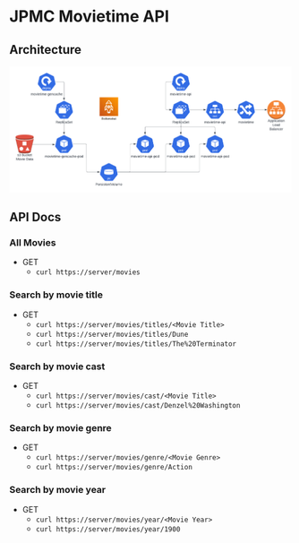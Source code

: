 # JPMC Movietime API

## Architecture

![Movie Time Architecture](movietime.png "Movie Time Architecture")

## API Docs

### All Movies

 * GET 
   * `curl https://server/movies`

### Search by movie title

 * GET 
   * `curl https://server/movies/titles/<Movie Title>`
   * `curl https://server/movies/titles/Dune`
   * `curl https://server/movies/titles/The%20Terminator`

### Search by movie cast 

 * GET 
   * `curl https://server/movies/cast/<Movie Title>`
   * `curl https://server/movies/cast/Denzel%20Washington`

### Search by movie genre 

 * GET 
   * `curl https://server/movies/genre/<Movie Genre>`
   * `curl https://server/movies/genre/Action`

### Search by movie year 

 * GET 
   * `curl https://server/movies/year/<Movie Year>`
   * `curl https://server/movies/year/1900`
